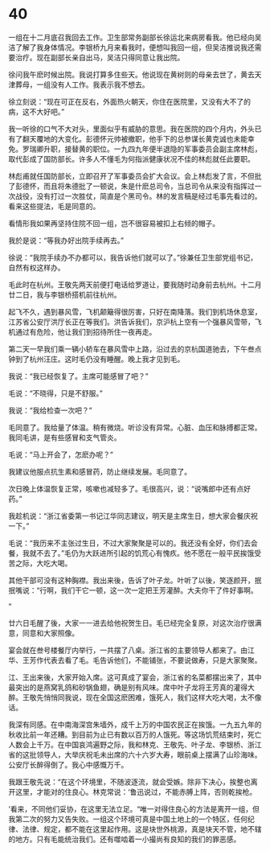 # 40

一组在十二月底召我回去工作。卫生部常务副部长徐运北来病房看我。他已经向吴洁了解了我身体情况。李银桥九月来看我时，便想叫我回一组，但吴洁推说我还需要治疗。现在副部长亲自出马，吴洁只得同意让我出院。

徐问我午麽时候出院。我说打算多住些天。他说现在黄树则的母亲去世了，黄去天津葬母，一组没有人工作。我表示我不想去。

徐立刻说：“现在可正在反右，外面热火朝天，你住在医院里，又没有大不了的病，这不大好吧。”

我一听徐的口气不大对头，里面似乎有威胁的意思。我在医院的四个月内，外头已有了翻天覆地的大变化。彭德怀元帅被撤职，他手下的总参谋长黄克诚也未能幸免。罗瑞卿升职，接替黄的职位。一九四九年便半退隐的军事委员会副主席林彪，取代彭成了国防部长。许多人不懂毛为何指派健康状况不佳的林彪就任此要职。

林彪甫就任国防部长，立即召开了军事委员会扩大会议。会上林彪发了言，不但批了彭德怀，而且将朱德批了一顿说，朱是什麽总司令，当总司令从来没有指挥过一次战役，没有打过一次胜仗，简直是个黑司令。林的发言稿是经过毛事先看过的。看来这些提法，毛是同意的。

看情形我如果再坚持住院不回一组，岂不很容易被扣上右倾的帽子。

我於是说：“等我办好出院手续再去。”

徐说：“我院手续办不办都可以，我告诉他们就可以了。”徐兼任卫生部党组书记，自然有权这样办。

毛此时在杭州。王敬先两天前便打电话给罗道让，要我随时动身前去杭州。十二月廿二日，我与李银桥搭机前往杭州。

起飞不久，遇到暴风雪，飞机颠簸得很厉害，只好在南降落。我们到机场休息室，江苏省公安厅洪厅长正在等我们。洪告诉我们，京沪杭上空有一个强暴风雪带，飞机通过有危险，他让我们到招待所住一夜再走。

第二天一早我们乘一辆小轿车在暴风雪中上路，沿过去的京杭国道驰去，下午叁点钟到了杭州汪庄。这时毛仍没有睡醒。晚上我才见到毛。

我说：“我已经恢复了。主席可能感冒了吧？”

毛说：“不晓得，只是不舒服。”

我说：“我给检查一次吧？”

毛同意了。我给量了体温。稍有微烧。听诊没有异常。心脏、血压和脉搏都正常。我同毛讲，是有些感冒和支气管炎。

毛说：“马上开会了，怎麽办呢？”

我建议他服点抗生素和感冒药，防止继续发展。毛同意了。

次日晚上体温恢复正常，咳嗽也减轻多了。毛很高兴，说：“说嘴郎中还有点好药。”

我趁机说：“浙江省委第一书记江华同志建议，明天是主席生日，想大家会餐庆祝一下。”

毛说：“我历来不主张过生日，不过大家聚聚是可以的。我还没有全好，你们去会餐，我就不去了。”毛仍为大跃进所引起的饥荒心有愧疚。他不愿在一般平民挨饿受苦之际，大吃大喝。

其他干部可没有这种胸襟。我出来後，告诉了叶子龙。叶听了以後，笑逐颜开，抿抿嘴说：“行啊，我们干它一顿，这一次一定把王芳灌醉。大夫你干了件好事啊。

”

廿六日毛醒了後，大家一一进去给他祝贺生日。毛已经完全复原，对这次治疗很满意，同意和大家照像。

宴会就在叁号楼餐厅内举行，一共摆了八桌。浙江省的主要领导人都来了。由江华、王芳作代表去看了毛。毛告诉他们，不能铺张，不要说做寿，只是大家聚聚。

江、王出来後，大家开始入席。这可真成了宴会，浙江省的名菜都摆出来了，其中最突出的是燕窝乳鸽和砂锅鱼翅，确是别有风味。席中叶子龙将王芳真的灌得大醉。王敬先悄悄同我说，现在全国这麽困难，饿死人，我们这样大吃大喝，太不像话。

我深有同感。在中南海深宫朱墙外，成千上万的中国农民正在挨饿。一九五九年的秋收比前一年还糟。到目前为止已有数以百万的人饿死。等这场饥荒结束时，死亡人数会上千万。在中国哀鸿遍野之际，我和林克、王敬先、叶子龙、李银桥、浙江省的这批领导人，大举庆祝毛未出席的六十六岁大寿，眼前桌上摆满了山珍海味。公安厅长醉得倒了。我心中感慨万千。

我跟王敬先说：“在这个环境里，不随波逐流，就会受嫉。除非下决心，挨整也离开这里，才能对的住良心。林克常说：‘鲁迅说过，不能赤膊上阵，否则乾挨枪。

’看来，不同他们妥协，在这里无法立足。“唯一对得住良心的方法是离开一组，但我第二次的努力又告失败。一组这个环境可真是中国土地上的一个特区，任何纪律、法律、规定，都不能在这里起作用。这是块世外桃源，真是块天不管，地不辖的地方。只有毛能统治我们。还有噬啮着一小撮尚有良知的我们的罪恶感。
